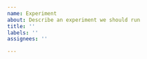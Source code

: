 ```yaml
---
name: Experiment
about: Describe an experiment we should run
title: ''
labels: ''
assignees: ''

---
```



